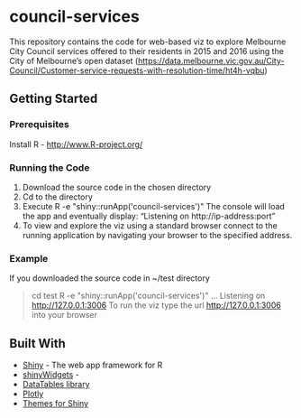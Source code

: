 # council-services
This repository contains the code for web-based viz to explore Melbourne City Council services offered to their residents in 2015 and 2016 using the City of Melbourne’s open dataset (https://data.melbourne.vic.gov.au/City-Council/Customer-service-requests-with-resolution-time/ht4h-vqbu)
## Getting Started

### Prerequisites
Install R - http://www.R-project.org/

### Running the Code
1. Download the source code in the chosen directory
2. Cd to the directory
3. Execute R -e "shiny::runApp('council-services')" The console will load the app and eventually display: “Listening on http://ip-address:port” 
4. To view and explore the viz using a standard browser connect to the running application by navigating your browser to the specified address.

### Example
If you downloaded the source code in ~/test directory
>cd test
>R -e "shiny::runApp('council-services')"
…
Listening on http://127.0.0.1:3006
To run the viz type the url http://127.0.0.1:3006 into your browser

## Built With

* [Shiny](http://shiny.rstudio.com) - The web app framework for R
* [shinyWidgets](https://rdrr.io/cran/shinyWidgets/) -
* [DataTables library](https://rstudio.github.io/DT/) 
* [Plotly](https://rdrr.io/cran/plotly/)
* [Themes for Shiny](http://rstudio.github.io/shinythemes/)
